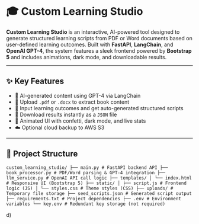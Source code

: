 # 🎓 Custom Learning Studio

**Custom Learning Studio** is an interactive, AI-powered tool designed to generate structured learning scripts from PDF or Word documents based on user-defined learning outcomes. Built with **FastAPI**, **LangChain**, and **OpenAI GPT-4**, the system features a sleek frontend powered by **Bootstrap 5** and includes animations, dark mode, and downloadable results.

---

## ✨ Key Features

- 🤖 AI-generated content using GPT-4 via LangChain
- 📄 Upload `.pdf` or `.docx` to extract book content
- 🎯 Input learning outcomes and get auto-generated structured scripts
- 💾 Download results instantly as a `JSON` file
- 🎉 Animated UI with confetti, dark mode, and live stats
- ☁️ Optional cloud backup to AWS S3

---

## 🧱 Project Structure

<pre><code>custom_learning_studio/ ├── main.py # FastAPI backend API ├── book_processor.py # PDF/Word parsing & GPT-4 integration ├── llm_service.py # OpenAI API call logic ├── templates/ │ └── index.html # Responsive UI (Bootstrap 5) ├── static/ │ ├── script.js # Frontend logic (JS) │ └── styles.css # Theme styles (CSS) ├── uploads/ # Temporary file storage ├── seed_scripts.json # Generated script output ├── requirements.txt # Project dependencies ├── .env # Environment variables └── key.env # Redundant key storage (not required) </code></pre>d)
